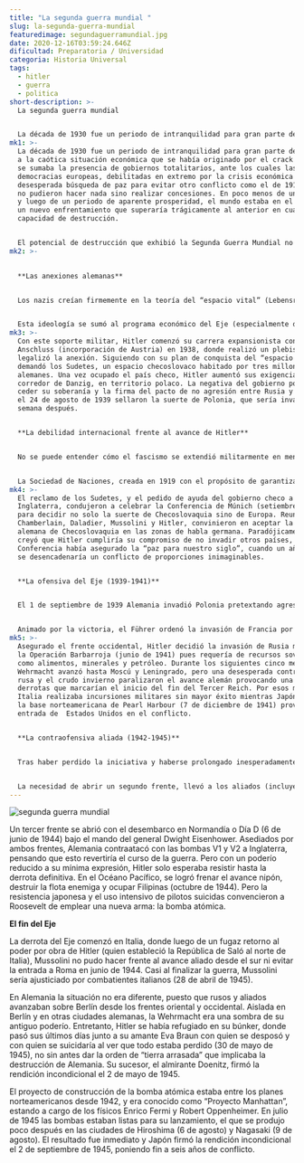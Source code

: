 ```yaml
---
title: "La segunda guerra mundial "
slug: la-segunda-guerra-mundial
featuredimage: segundaguerramundial.jpg
date: 2020-12-16T03:59:24.646Z
dificultad: Preparatoria / Universidad
categoria: Historia Universal
tags:
  - hitler
  - guerra
  - politica
short-description: >-
  La segunda guerra mundial 


  La década de 1930 fue un periodo de intranquilidad para gran parte del mundo: a la caótica situación económica que se había originado por el crack de 1929
mk1: >-
  La década de 1930 fue un periodo de intranquilidad para gran parte del mundo:
  a la caótica situación económica que se había originado por el crack de 1929,
  se sumaba la presencia de gobiernos totalitarios, ante los cuales las
  democracias europeas, debilitadas en extremo por la crisis económica y la
  desesperada búsqueda de paz para evitar otro conflicto como el de 1914-1919,
  no pudieron hacer nada sino realizar concesiones. En poco menos de una década,
  y luego de un periodo de aparente prosperidad, el mundo estaba en el umbral de
  un nuevo enfrentamiento que superaría trágicamente al anterior en cuanto a
  capacidad de destrucción.


  El potencial de destrucción que exhibió la Segunda Guerra Mundial no está referido únicamente a las nuevas armas, que las hubo en mayor cantidad y más destructivas (como ocurrió con la bomba atómica), sino a la eliminación de grupos humanos específicos, como fue el caso de los judíos. Marginados durante siglos, la población judía fue condenada al exterminio por las doctrinas racistas de Hitler y de los nazis que se encargaron de llevar adelante esta macabra tarea.
mk2: >-
  

  **Las anexiones alemanas**


  Los nazis creían firmemente en la teoría del “espacio vital” (Lebensraum), creado por el geógrafo alemán  Ratzel, y que consistía en la anexión de territorios con el propósito de alcanzar el desarrollo de un país así como el retorno de territorios de habla alemana situados en otros Estados. De modo similar, Mussolini pregonaba la necesidad de una zona de influencia en el Mediterráneo para así poder recobrar el prestigio del antiguo Imperio romano. Los japoneses, por otro lado, sostenían que su “espacio vital” debía comprender las costas asiáticas, por lo que crearon el estado satélite de Manchukuo en territorio chino.


  Esta ideología se sumó al programa económico del Eje (especialmente de Alemania) para reactivar la industria nacional mediante la fabricación de armamento a la vez que incrementara la producción de bienes de consumo mediante una reglamentación de las jornadas laborales y de los salarios. Contraviniendo abiertamente el Tratado de Versalles de 1919, Hitler ordenó el rearme y los gastos en material bélico se incrementaron de cuatro a dieciocho mil millones de marcos entre 1934 y 1938.
mk3: >-
  Con este soporte militar, Hitler comenzó su carrera expansionista con la
  Anschluss (incorporación de Austria) en 1938, donde realizó un plebiscito que
  legalizó la anexión. Siguiendo con su plan de conquista del “espacio vital”,
  demandó los Sudetes, un espacio checoslovaco habitado por tres millones de
  alemanes. Una vez ocupado el país checo, Hitler aumentó sus exigencias al
  corredor de Danzig, en territorio polaco. La negativa del gobierno polaco a
  ceder su soberanía y la firma del pacto de no agresión entre Rusia y Alemania
  el 24 de agosto de 1939 sellaron la suerte de Polonia, que sería invadida una
  semana después.


  **La debilidad internacional frente al avance de Hitler**


  No se puede entender cómo el fascismo se extendió militarmente en menos de una década sin analizar la actitud de Francia e Inglaterra y de los ministros que negociaron con los líderes del Eje, Edouard Daladier y Neville Chamberlain, respectivamente. Pero más allá de las iniciativas personales de estos funcionarios, se debe indicar que ninguno de estos dos países deseaba la guerra puesto que su situación política, militar y económica no les permitía enfrentar un conflicto internacional.


  La Sociedad de Naciones, creada en 1919 con el propósito de garantizar la paz entre los Estados, nada pudo hacer para contener el expansionismo fascista. Es más, las sanciones que le fueron impuestas a Japón por invadir China (1931) y a Italia por ocupar Etiopía (1935), lo único que lograron fue que estos países estrecharán sus vínculos mediante una serie de pactos y alianzas, como el Eje Roma-Berlín (1936) entre Italia y Alemania, y el Pacto Antikomintern (1936) entre Japón y Alemania. Hitler seguiría un camino similar retirándose de la Sociedad de Naciones en 1935 y dando inicio a una carrera armamentista que llevaría a los eventos de 1939-1945.
mk4: >-
  El reclamo de los Sudetes, y el pedido de ayuda del gobierno checo a Francia a
  Inglaterra, condujeron a celebrar la Conferencia de Múnich (setiembre de 1938)
  para decidir no solo la suerte de Checoslovaquia sino de Europa. Reunidos
  Chamberlain, Daladier, Mussolini y Hitler, convinieron en aceptar la ocupación
  alemana de Checoslovaquia en las zonas de habla germana. Paradójicamente, se
  creyó que Hitler cumpliría su compromiso de no invadir otros países, y que la
  Conferencia había asegurado la “paz para nuestro siglo”, cuando un año después
  se desencadenaría un conflicto de proporciones inimaginables.


  **La ofensiva del Eje (1939-1941)**


  El 1 de septiembre de 1939 Alemania invadió Polonia pretextando agresiones hacia los soldados germanos. La heroica resistencia polaca nada pudo hacer frente a la Blitzkrieg del Tercer Reich y capítulo en tres semanas. Cumpliendo el pacto firmado semanas atrás, Polonia fue dividida entre Rusia y Alemania. Entre abril y mayo de 1940 el ejército alemán, la Wehrmacht, ocupó Dinamarca, Noruega, Bélgica y Holanda, mientras una desorganizada resistencia franco-británica trataba de escapar a la derrota total en las playas de Dunkerque.


  Animado por la victoria, el Führer ordenó la invasión de Francia por el norte, lo que cogió desprevenidos a los estrategas franceses, que esperaban un ataque por el centro. Ante el avance germano, el gobierno francés huyó de París dejando libre el camino para su ocupación el 14 de junio de 1940. Se procedió a dividir el territorio en dos gobiernos: el del norte, bajo ocupación alemana, y el del sur, la Francia de Vichy, a cargo del mariscal Phillipe Pétain, con una relativa independencia. Poco después, Hitler intentó infructuosamente doblegar a Inglaterra mediante un intenso bombardeo aéreo.
mk5: >-
  Asegurado el frente occidental, Hitler decidió la invasión de Rusia mediante
  la Operación Barbarroja (junio de 1941) pues requería de recursos soviéticos
  como alimentos, minerales y petróleo. Durante los siguientes cinco meses, la
  Wehrmacht avanzó hasta Moscú y Leningrado, pero una desesperada contraofensiva
  rusa y el crudo invierno paralizaron el avance alemán provocando una serie de
  derrotas que marcarían el inicio del fin del Tercer Reich. Por esos meses,
  Italia realizaba incursiones militares sin mayor éxito mientras Japón atacaba
  la base norteamericana de Pearl Harbour (7 de diciembre de 1941) provocando la
  entrada de  Estados Unidos en el conflicto.


  **La contraofensiva aliada (1942-1945)**


  Tras haber perdido la iniciativa y haberse prolongado inesperadamente la invasión a Rusia, Stalin recompuso el Ejército Rojo a cargo del general Zhukov. El ataque ruso se inició en noviembre de 1942 con tal éxito que acercó al ejército alemán compuesto por 220 mil soldados en Stalingrado. La imposibilidad de entregar suministros a las tropas alemanas disminuyó la capacidad de combate de éstas, hasta su rendición en febrero de 1943. Desde ahí, se produjo el repliegue de las restantes tropas alemanas y el avance ruso hasta Berlín.


  La necesidad de abrir un segundo frente, llevó a los aliados (incluyendo a Norteamérica) a combatir en el norte de África contra el general alemán Rommel y preparar la invasión de Italia (mediados de 1943). Esta se dio con el desembarco en Sicilia y la ocupación de la península italiana; ante la noticia del avance aliado, el Gran Consejo fascista depuso a Mussolini, y se preparó para negociar la paz.
---
```



![segunda guerra mundial](/assets/2guerramundial.jpg "segunda guerra mundial ")



Un tercer frente se abrió con el desembarco en Normandía o Día D (6 de junio de 1944) bajo el mando del general Dwight Eisenhower. Asediados por ambos frentes, Alemania contraatacó con las bombas V1 y V2 a Inglaterra, pensando que esto revertiría el curso de la guerra. Pero con un poderío reducido a su mínima expresión, Hitler solo esperaba resistir hasta la derrota definitiva. En el Océano Pacífico, se logró frenar el avance nipón, destruir la flota enemiga y ocupar Filipinas (octubre de 1944). Pero la resistencia japonesa y el uso intensivo de pilotos suicidas convencieron a Roosevelt de emplear una nueva arma: la bomba atómica.

**El fin del Eje**

La derrota del Eje comenzó en Italia, donde luego de un fugaz retorno al poder por obra de Hitler (quien estableció la República de Saló al norte de Italia), Mussolini no pudo hacer frente al avance aliado desde el sur ni evitar la entrada a Roma en junio de 1944. Casi al finalizar la guerra, Mussolini sería ajusticiado por combatientes italianos (28 de abril de 1945).

En Alemania la situación no era diferente, puesto que rusos y aliados avanzaban sobre Berlín desde los frentes oriental y occidental. Aislada en Berlín y en otras ciudades alemanas, la Wehrmacht era una sombra de su antiguo poderío. Entretanto, Hitler se había refugiado en su búnker, donde pasó sus últimos días junto a su amante Eva Braun con quien se desposó y con quien se suicidaría al ver que todo estaba perdido (30 de mayo de 1945), no sin antes dar la orden de “tierra arrasada” que implicaba la destrucción de Alemania. Su sucesor, el almirante Doenitz, firmó la rendición incondicional el 2 de mayo de 1945.

El proyecto de construcción de la bomba atómica estaba entre los planes norteamericanos desde 1942, y era conocido como “Proyecto Manhattan”, estando a cargo de los físicos Enrico Fermi y Robert Oppenheimer. En julio de 1945 las bombas estaban listas para su lanzamiento, el que se produjo poco después en las ciudades de Hiroshima (6 de agosto) y Nagasaki (9 de agosto). El resultado fue inmediato y Japón firmó la rendición incondicional el 2 de septiembre de 1945, poniendo fin a seis años de conflicto.